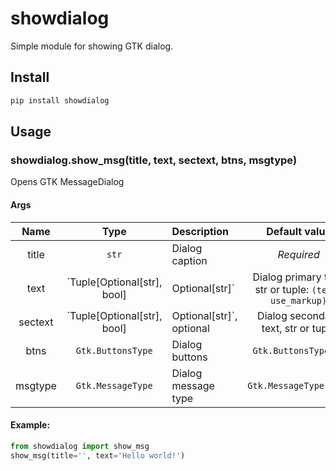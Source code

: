 # showdialog
Simple module for showing GTK dialog.

## Install
```bash
pip install showdialog
```

## Usage

### showdialog.show_msg(title, text, sectext, btns, msgtype)
Opens GTK MessageDialog

#### Args
|Name|Type|Description|Default value|
|:--:|:--:|:----------|:------:|
|title|`str`|Dialog caption|*Required*|
|text|`Tuple[Optional[str], bool] | Optional[str]`|Dialog primary text, str or tuple: `(text, use_markup)`|*Required*|
|sectext|`Tuple[Optional[str], bool] | Optional[str]`, optional|Dialog secondary text, str or tuple|`None`|
|btns|`Gtk.ButtonsType`|Dialog buttons|`Gtk.ButtonsType.OK`|
|msgtype|`Gtk.MessageType`|Dialog message type|`Gtk.MessageType.INFO`|

#### Example:
```python
from showdialog import show_msg
show_msg(title='', text='Hello world!')
```
